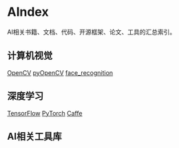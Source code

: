 # AIndex
AI相关书籍、文档、代码、开源框架、论文、工具的汇总索引。

## 计算机视觉
[OpenCV](https://github.com/opencv) [pyOpenCV](https://code.google.com/archive/p/pyopencv/wikis) [face_recognition](https://github.com/ageitgey/face_recognition/blob/master/README_Simplified_Chinese.md)

## 深度学习
[TensorFlow](https://www.tensorflow.org/tutorials/) [PyTorch](https://pytorch-cn.readthedocs.io/zh/latest/) [Caffe](http://caffe.berkeleyvision.org/)

## AI相关工具库



